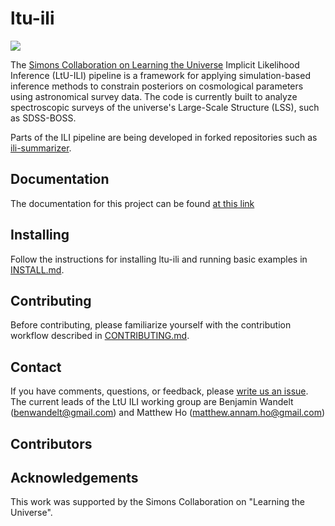 # ltu-ili

[![](https://readthedocs.org/projects/ltu-ili/badge/?version=latest)](https://ltu-ili.readthedocs.io/en/latest/)

The [Simons Collaboration on Learning the Universe](https://www.learning-the-universe.org/) Implicit Likelihood Inference (LtU-ILI) pipeline is a framework for applying simulation-based inference methods to constrain posteriors on cosmological parameters using astronomical survey data. The code is currently built to analyze spectroscopic surveys of the universe's Large-Scale Structure (LSS), such as SDSS-BOSS.

Parts of the ILI pipeline are being developed in forked repositories such as [ili-summarizer](https://github.com/florpi/ili-summarizer).

## Documentation
The documentation for this project can be found [at this link](https://ltu-ili.readthedocs.io/en/latest/)

## Installing 
Follow the instructions for installing ltu-ili and running basic examples in [INSTALL.md](INSTALL.md).

## Contributing
Before contributing, please familiarize yourself with the contribution workflow described in [CONTRIBUTING.md](CONTRIBUTING.md).

## Contact
If you have comments, questions, or feedback, please [write us an issue](https://github.com/maho3/ltu-ili/issues). The current leads of the LtU ILI working group are Benjamin Wandelt (benwandelt@gmail.com) and Matthew Ho (matthew.annam.ho@gmail.com)

## Contributors

<!-- ALL-CONTRIBUTORS-LIST:START - Do not remove or modify this section -->
<!-- prettier-ignore-start -->
<!-- markdownlint-disable -->

<!-- markdownlint-restore -->
<!-- prettier-ignore-end -->

<!-- ALL-CONTRIBUTORS-LIST:END -->

## Acknowledgements
This work was supported by the Simons Collaboration on "Learning the Universe".

